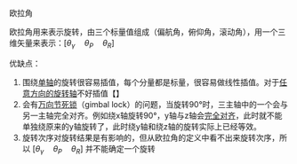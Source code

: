 欧拉角

欧拉角用来表示旋转，由三个标量值组成（偏航角，俯仰角，滚动角），用一个三维矢量来表示：$[\theta_{\gamma}\quad\theta_P \quad \theta _R]$

优缺点：

1. 围绕<u>单轴</u>的旋转很容易插值，每个分量都是标量，很容易做线性插值。对于<u>任意方向的旋转轴</u>不好插值【】
2. 会有<u>万向节死锁</u>（gimbal lock）的问题，当旋转90°时，三主轴中的一个会与另一主轴完全对齐。例如绕x轴旋转90°，y轴与z轴会<u>完全对齐</u>，此时就不能单独绕原来的y轴旋转了，此时绕y轴和绕z轴的旋转实际上已经等效。
3. 旋转次序对旋转结果是有影响的，但从欧拉角的定义中看不出来旋转次序，所以 $[\theta_{\gamma}\quad\theta_P \quad \theta _R]$ 并不能确定一个旋转

